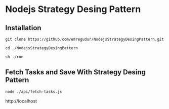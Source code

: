 # Nodejs Strategy Desing Pattern

## Installation

```shell script
git clone https://github.com/emregudur/NodejsStrategyDesingPattern.git

cd ./NodejsStrategyDesingPattern

sh ./run
```

## Fetch Tasks and Save With Strategy Desing Pattern

```shell script
node ./api/fetch-tasks.js
```

http://localhost